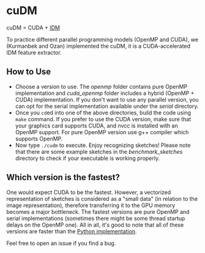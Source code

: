 # cuDM
cuDM = CUDA + [IDM](http://rationale.csail.mit.edu/publications/Ouyang2009IJCAI.pdf)

To practice different parallel programming models (OpenMP and CUDA), we (Kurmanbek and Ozan) implemented the cuDM, it is a CUDA-accelerated IDM feature extractor.

## How to Use
* Choose a version to use. The *openmp* folder contains pure OpenMP implementation and *cuda_openmp* folder includes a hybrid (OpenMP + CUDA) implementation. If you don't want to use any parallel version, you can opt for the serial implementation available under the *serial* directory.
* Once you `cd`ed into one of the above directories, build the code using `make` command. If you prefer to use the CUDA version, make sure that your graphics card supports CUDA, and nvcc is installed with an OpenMP support. For pure OpenMP version use g++ compiler which supports OpenMP.
* Now type `./cudm` to execute. Enjoy recognizing sketches! Please note that there are some example sketches in the *benchmark_sketches* directory to check if your executable is working properly.

## Which version is the fastest?
One would expect CUDA to be the fastest. However, a vectorized representation of sketches is considered as a "small data" (in relation to the image representation), therefore transferring it to the GPU memory becomes a major bottleneck. The fastest versions are pure OpenMP and serial implementations (sometimes there might be some thread startup delays on the OpenMP one). All in all, it's good to note that all of these versions are faster than the [Python implementation](http://github.com/ozymaxx/sketchfe).

Feel free to open an issue if you find a bug.
